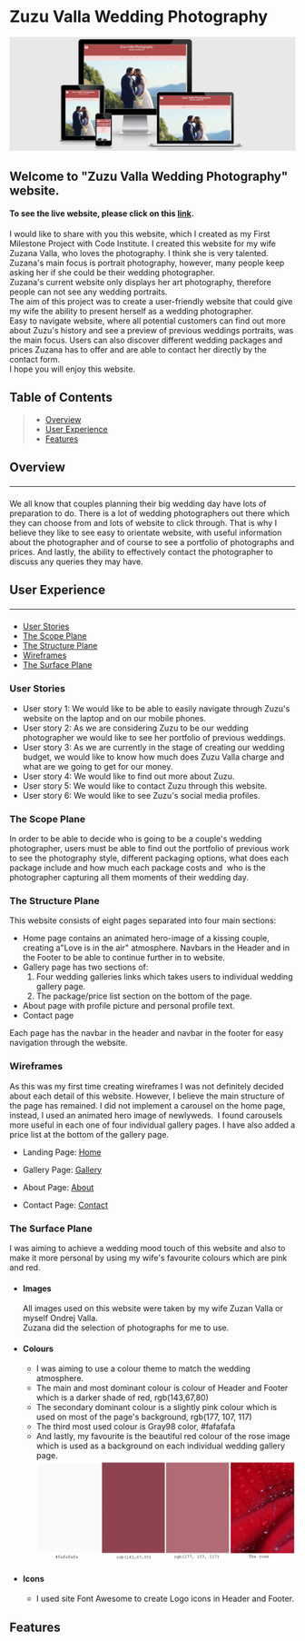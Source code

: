 
# Zuzu Valla Wedding Photography

![Image](assets/images/zuzu-valla-readme-platforms-image.jpg)

## Welcome to "Zuzu Valla Wedding Photography" website.

#### To see the live website, please click on this [link](https://ondrejvalla.github.io/zuzu-valla/).

I would like to share with you this website, which I created as my First Milestone Project with Code Institute.
I created this website for my wife Zuzana Valla, who loves the photography. I think she is very talented. 
Zuzana's main focus is portrait photography, however, many people keep asking her if she could be their wedding photographer.<br> 
Zuzana's current website only displays her art photography, therefore people can not see any wedding portraits.<br>
The aim of this project was to create a user-friendly website that could give my wife the ability to present herself as a wedding photographer.<br>
Easy to navigate website, where all potential customers can find out more about Zuzu's history and see a preview of previous weddings portraits, 
was the main focus. Users can also discover different wedding packages and prices Zuzana has to offer and are able to contact her directly by the contact form.<br> 
I hope you will enjoy this website.




## Table of Contents
> - [Overview](#overview)
> - [User Experience](#user-experience)
> - [Features](#features)



## Overview  <hr>

We all know that couples planning their big wedding day have lots of preparation to do.
There is a lot of wedding photographers out there which they can choose from and lots of website to click through.
That is why I believe they like to see easy to orientate website, with useful information about the photographer 
and of course to see a portfolio of photographs and prices. And lastly, the ability to effectively contact the photographer to discuss any queries they may have. 


## User Experience  <hr>

- [User Stories](#user-stories)
- [The Scope Plane](#the-scope-plane)
- [The Structure Plane](#the-structure-plane)
- [Wireframes](#wireframes)
- [The Surface Plane](#the-surface-plane)


### User Stories

- User story 1: We would like to be able to easily navigate through Zuzu's website on the laptop and on our mobile phones.
- User story 2: As we are considering Zuzu to be our wedding photographer we would like to see her portfolio of previous weddings.
- User story 3: As we are currently in the stage of creating our wedding budget, 
                we would like to know how much does Zuzu Valla charge and what are we going to get for our money.
- User story 4: We would like to find out more about Zuzu.
- User story 5: We would like to contact Zuzu through this website.
- User story 6: We would like to see Zuzu's social media profiles. 

### The Scope Plane

In order to be able to decide who is going to be a couple's wedding photographer,
users must be able to find out the portfolio of previous work to see the photography style,
different packaging options, what does each package include and how much each package costs and 
who is the photographer capturing all them moments of their wedding day.

### The Structure Plane

This website consists of eight pages separated into four main sections:
- Home page contains an animated hero-image of a kissing couple, creating a"Love is in the air" atmosphere. Navbars in the Header and in the Footer to be able to continue further in to website. 
- Gallery page has two sections of: 
  1. Four wedding galleries links which takes users to individual wedding gallery page.
  2. The package/price list section on the bottom of the page.
- About page with profile picture and personal profile text.
- Contact page 

Each page has the navbar in the header and navbar in the footer for easy navigation through the website.<br>

### Wireframes 

As this was my first time creating wireframes I was not definitely decided about each detail of this website. 
However, I believe the main structure of the page has remained.
I did not implement a carousel on the home page, instead, I used an animated hero image of newlyweds. 
I found carousels more useful in each one of four individual gallery pages.
I have also added a price list at the bottom of the gallery page.

- Landing Page: <a href="assets/wireframes/landing-page.pdf" target="_blank">Home</a>

- Gallery Page: <a href="assets/wireframes/gallery-page.pdf" target="_blank">Gallery</a>

- About Page: <a href="assets/wireframes/about-page.pdf" target="_blank">About</a>

- Contact Page: <a href="assets/wireframes/contact-page.pdf" target="_blank">Contact</a>

### The Surface Plane

I was aiming to achieve a wedding mood touch of this website and also
to make it more personal by using my wife's favourite colours which are pink and red.  

- #### Images 
    All images used on this website were taken by my wife Zuzan Valla or myself Ondrej Valla.<br>
    Zuzana did the selection of photographs for me to use.

- #### Colours
    - I was aiming to use a colour theme to match the wedding atmosphere.<br>
    - The main and most dominant colour is colour of Header and Footer which is a darker shade of red, rgb(143,67,80)
    - The secondary dominant colour is a slightly pink colour which is used on most of the page's background, rgb(177, 107, 117)
    - The third most used colour is Gray98 color, #fafafafa
    - And lastly, my favourite is the beautiful red colour of the rose image which is used as a background on each individual wedding gallery page. 
![Image](assets/images/colour-pallete.jpg)

- #### Icons
    - I used site Font Awesome to create Logo icons in Header and Footer.



## Features

